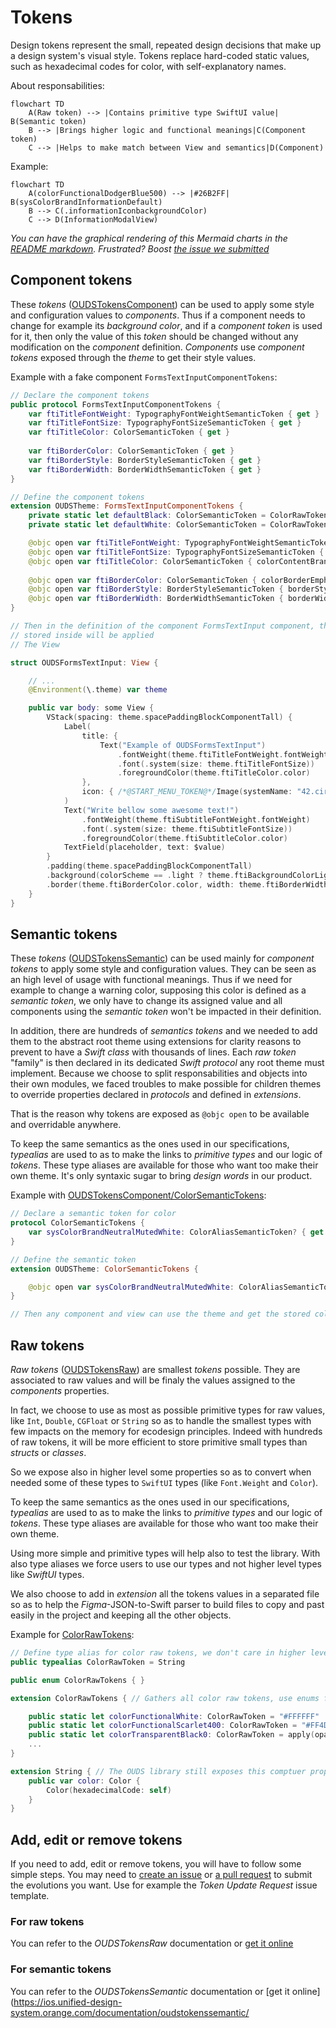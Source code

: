# Tokens

Design tokens represent the small, repeated design decisions that make up a design system's visual style. Tokens replace hard-coded static values, such as hexadecimal codes for color, with self-explanatory names.

About responsabilities:
```mermaid
flowchart TD
    A(Raw token) --> |Contains primitive type SwiftUI value| B(Semantic token)
    B --> |Brings higher logic and functional meanings|C(Component token)
    C --> |Helps to make match between View and semantics|D(Component)
```

Example:
```mermaid
flowchart TD
    A(colorFunctionalDodgerBlue500) --> |#26B2FF| B(sysColorBrandInformationDefault)
    B --> C(.informationIconbackgroundColor)
    C --> D(InformationModalView)
```

*You can have the graphical rendering of this _Mermaid_ charts in the [README markdown](https://github.com/Orange-OpenSource/ouds-ios/blob/develop/OUDS/README.md).*
*Frustrated? Boost [the issue we submitted](https://github.com/swiftlang/swift-docc/issues/1026)*

## Component tokens

These _tokens_ ([OUDSTokensComponent](https://ios.unified-design-system.orange.com/documentation/oudstokenscomponent/)) can be used to apply some style and configuration values to _components_.
Thus if a component needs to change for example its _background color_, and if a _component token_ is used for it, then only the value of this _token_ should be changed without any modification on the _component_ definition.
_Components_ use _component tokens_ exposed through the _theme_ to get their style values.

Example with a fake component `FormsTextInputComponentTokens`:

```swift
// Declare the component tokens
public protocol FormsTextInputComponentTokens {
    var ftiTitleFontWeight: TypographyFontWeightSemanticToken { get }
    var ftiTitleFontSize: TypographyFontSizeSemanticToken { get }
    var ftiTitleColor: ColorSemanticToken { get }
    
    var ftiBorderColor: ColorSemanticToken { get }
    var ftiBorderStyle: BorderStyleSemanticToken { get }
    var ftiBorderWidth: BorderWidthSemanticToken { get }
}

// Define the component tokens
extension OUDSTheme: FormsTextInputComponentTokens {
    private static let defaultBlack: ColorSemanticToken = ColorRawTokens.colorFunctionalBlack
    private static let defaultWhite: ColorSemanticToken = ColorRawTokens.colorFunctionalWhite

    @objc open var ftiTitleFontWeight: TypographyFontWeightSemanticToken { fontWeightHeading }
    @objc open var ftiTitleFontSize: TypographyFontSizeSemanticToken { fontSizeLabelLarge }
    @objc open var ftiTitleColor: ColorSemanticToken { colorContentBrandPrimaryLight ?? Self.defaultBlack }
    
    @objc open var ftiBorderColor: ColorSemanticToken { colorBorderEmphasizedLight ?? Self.defaultBlack }
    @objc open var ftiBorderStyle: BorderStyleSemanticToken { borderStyleDefault }
    @objc open var ftiBorderWidth: BorderWidthSemanticToken { borderWidthThin }
}

// Then in the definition of the component FormsTextInput component, the theme will be called and the component tokens
// stored inside will be applied
// The View

struct OUDSFormsTextInput: View {

    // ...
    @Environment(\.theme) var theme

    public var body: some View {
        VStack(spacing: theme.spacePaddingBlockComponentTall) {
            Label(
                title: {
                    Text("Example of OUDSFormsTextInput")
                        .fontWeight(theme.ftiTitleFontWeight.fontWeight)
                        .font(.system(size: theme.ftiTitleFontSize))
                        .foregroundColor(theme.ftiTitleColor.color)
                },
                icon: { /*@START_MENU_TOKEN@*/Image(systemName: "42.circle")/*@END_MENU_TOKEN@*/ }
            )
            Text("Write bellow some awesome text!")
                .fontWeight(theme.ftiSubtitleFontWeight.fontWeight)
                .font(.system(size: theme.ftiSubtitleFontSize))
                .foregroundColor(theme.ftiSubtitleColor.color)
            TextField(placeholder, text: $value)
        }
        .padding(theme.spacePaddingBlockComponentTall)
        .background(colorScheme == .light ? theme.ftiBackgroundColorLight.color : theme.ftiBackgroundColorDark.color)
        .border(theme.ftiBorderColor.color, width: theme.ftiBorderWidth)
    }
}
```

## Semantic tokens

These _tokens_ ([OUDSTokensSemantic](https://ios.unified-design-system.orange.com/documentation/oudstokenssemantic/)) can be used mainly for _component tokens_ to apply some style and configuration values.
They can be seen as an high level of usage with functional meanings.
Thus if we need for example to change a warning color, supposing this color is defined as a _semantic token_, we only have to change its assigned value and all components using the _semantic token_ won't be impacted in their definition.

In addition, there are hundreds of _semantics tokens_ and we needed to add them to the abstract root theme using extensions for clarity reasons to prevent to have a _Swift class_ with thousands of lines. Each _raw token_ "family" is then declared in its dedicated _Swift protocol_ any root theme must implement. Because we choose to split responsabilities and objects into their own modules, we faced troubles to make possible for children themes to override properties declared in _protocols_ and defined in _extensions_.

That is the reason why tokens are exposed as `@objc open` to be available and overridable anywhere. 

To keep the same semantics as the ones used in our specifications, _typealias_ are used to as to make the links to _primitive types_ and our logic of _tokens_. These type aliases are available for those who want too make their own theme. It's only syntaxic sugar to bring _design words_ in our product.

Example with [OUDSTokensComponent/ColorSemanticTokens](https://ios.unified-design-system.orange.com/documentation/oudstokenssemantic/colorsemantictokens):

```swift
// Declare a semantic token for color
protocol ColorSemanticTokens {
    var sysColorBrandNeutralMutedWhite: ColorAliasSemanticToken? { get }
}

// Define the semantic token
extension OUDSTheme: ColorSemanticTokens {

    @objc open var sysColorBrandNeutralMutedWhite: ColorAliasSemanticToken? { ColorRawTokens.colorFunctionalWhite }
}

// Then any component and view can use the theme and get the stored colors, only manipulating them by their variable names.
```

## Raw tokens

_Raw tokens_ ([OUDSTokensRaw](https://ios.unified-design-system.orange.com/documentation/oudstokensraw/)) are smallest _tokens_ possible. They are associated to raw values and will be finaly the values assigned to the _components_ properties.

In fact, we choose to use as most as possible primitive types for raw values, like `Int`, `Double`, `CGFloat` or `String` so as to handle the smallest types with few impacts on the memory for ecodesign principles. Indeed with hundreds of raw tokens, it will be more efficient to store primitive small types than *structs* or *classes*.

So we expose also in higher level some properties so as to convert when needed some of these types to `SwiftUI` types (like `Font.Weight` and `Color`).

To keep the same semantics as the ones used in our specifications, _typealias_ are used to as to make the links to _primitive types_ and our logic of _tokens_. These type aliases are available for those who want too make their own theme.

Using more simple and primitive types will help also to test the library. With also type aliases we force users to use our types and not higher level types like _SwiftUI_ types.

We also choose to add in _extension_ all the tokens values in a separated file so as to help the *Figma*-JSON-to-Swift parser to build files to copy and past easily in the project and keeping all the other objects.

Example for [ColorRawTokens](https://ios.unified-design-system.orange.com/documentation/oudstokensraw/colorrawtokens):

```swift
// Define type alias for color raw tokens, we don't care in higher level their real type, just use aliases
public typealias ColorRawToken = String

public enum ColorRawTokens { } 

extension ColorRawTokens { // Gathers all color raw tokens, use enums for namespace optimization with static let

    public static let colorFunctionalWhite: ColorRawToken = "#FFFFFF"
    public static let colorFunctionalScarlet400: ColorRawToken = "#FF4D4E"
    public static let colorTransparentBlack0: ColorRawToken = apply(opacity: OpacityRawTokens.opacity0, on: colorFunctionalBlack)
    ...
}

extension String { // The OUDS library still exposes this comptuer property
    public var color: Color {
        Color(hexadecimalCode: self)
    }
}
```

## Add, edit or remove tokens

If you need to add, edit or remove tokens, you will have to follow some simple steps.
You may need to [create an issue](https://github.com/Orange-OpenSource/ouds-ios/issues) or [a pull request](https://github.com/Orange-OpenSource/ouds-ios/pulls) to submit the evolutions you want. Use for example the _Token Update Request_ issue template.

### For raw tokens

You can refer to the *OUDSTokensRaw* documentation or [get it online](https://ios.unified-design-system.orange.com/documentation/oudstokensraw/)

### For semantic tokens

You can refer to the *OUDSTokensSemantic* documentation or [get it online](https://ios.unified-design-system.orange.com/documentation/oudstokenssemantic/
